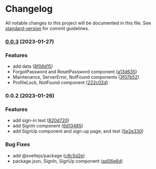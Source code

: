 # Changelog

All notable changes to this project will be documented in this file. See [standard-version](https://github.com/conventional-changelog/standard-version) for commit guidelines.

### [0.0.3](https://github.com/themesberg/flowbite-svelte-admin-dashboard/compare/v0.0.2...v0.0.3) (2023-01-27)


### Features

* add data ([8f06d15](https://github.com/themesberg/flowbite-svelte-admin-dashboard/commit/8f06d1562ff806d65b767001dc54b660ed393a35))
* ForgotPassword and ResetPassword component ([a13d635](https://github.com/themesberg/flowbite-svelte-admin-dashboard/commit/a13d635869866c81df78277e2d1c9158109c7d2f))
* Maintenance, ServerError, NotFound components ([3f07b52](https://github.com/themesberg/flowbite-svelte-admin-dashboard/commit/3f07b52bf6f89c7d299d5757f18a970be3a8ff3e))
* ProfileLock, NotFound component ([222c02d](https://github.com/themesberg/flowbite-svelte-admin-dashboard/commit/222c02d9ec71bf8d0bace33192504277b54b73cc))

### 0.0.2 (2023-01-26)


### Features

* add sign-in test ([820d720](https://github.com/themesberg/flowbite-svelte-admin-dashboard/commit/820d7209aae9d6167b4423afdfdd719c2f5b7699))
* add SignIn component ([6d13485](https://github.com/themesberg/flowbite-svelte-admin-dashboard/commit/6d134850924ed2d90fbe3cb9d13015d504c0e9ae))
* add SignUp component and sign-up page, and test ([5e2e330](https://github.com/themesberg/flowbite-svelte-admin-dashboard/commit/5e2e330f1babd773d3d56f501fe848286aba2ab3))


### Bug Fixes

* add @sveltejs/package ([c8c5d2e](https://github.com/themesberg/flowbite-svelte-admin-dashboard/commit/c8c5d2e605e92f0dc48d9dff9109a6473033d762))
* package.json, SignIn, SignUp component ([ad06e6d](https://github.com/themesberg/flowbite-svelte-admin-dashboard/commit/ad06e6d0873c68ba883ec0565784b713df3ce05f))
